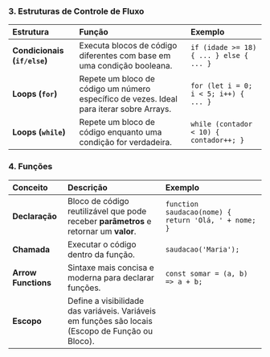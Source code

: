 
### **3. Estruturas de Controle de Fluxo**

| Estrutura | Função | Exemplo |
| :--- | :--- | :--- |
| **Condicionais (`if/else`)** | Executa blocos de código diferentes com base em uma condição booleana. | `if (idade >= 18) { ... } else { ... }` |
| **Loops (`for`)** | Repete um bloco de código um número específico de vezes. Ideal para iterar sobre Arrays. | `for (let i = 0; i < 5; i++) { ... }` |
| **Loops (`while`)** | Repete um bloco de código enquanto uma condição for verdadeira. | `while (contador < 10) { contador++; }` |

### **4. Funções**

| Conceito | Descrição | Exemplo |
| :--- | :--- | :--- |
| **Declaração** | Bloco de código reutilizável que pode receber **parâmetros** e retornar um **valor**. | `function saudacao(nome) { return 'Olá, ' + nome; }` |
| **Chamada** | Executar o código dentro da função. | `saudacao('Maria');` |
| **Arrow Functions** | Sintaxe mais concisa e moderna para declarar funções. | `const somar = (a, b) => a + b;` |
| **Escopo** | Define a visibilidade das variáveis. Variáveis em funções são locais (Escopo de Função ou Bloco). | |

